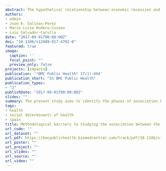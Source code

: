 ```yaml
---
abstract: The hypothetical relationship between economic recession and the increase in suicides in Spain is subject to various arguments. In addition to the inherent complexity of capturing and explaining the underlining mechanisms that could describe this causal link, different points of contention have been be identified. The period of this association and its possible starting points, the socioeconomic determinants that may explain the variationin suicide rate, and the data sources available are the main focus of controversy. The present study aims to identify the phases of association between different periods of economic recession and suicide rates, and compare the effect of different social determinants of health that have been mentioned in previous studies.
authors:
- admin
- Jose A. Salinas-Perez
- Maria Luisa Rodero-Cosano
- Luis Salvador-Carulla
date: "2017-09-01T00:00:00Z"
doi: "10.1186/s12889-017-4702-0"
featured: true
image:
  caption: ''
  focal_point: ""
  preview_only: false
projects: [impacta]
publication: '*BMC Public Health* 17(1):694'
publication_short: "In BMC Public Health"
publication_types:
- "2"
publishDate: "2017-09-01T00:00:00Z"
slides: ""
summary: The present study aims to identify the phases of association between different periods of economic recession and suicide rates, and compare the effect of different social determinants of health that have been mentioned in previous studies.
tags:
- health
- social determinants of health
- spain
title: Methodological barriers to studying the association between the economic crisis and suicide in Spain
url_code: ""
url_dataset: ""
url_pdf: https://bmcpublichealth.biomedcentral.com/track/pdf/10.1186/s12889-017-4702-0
url_poster: ""
url_project: ""
url_slides: ""
url_source: ""
url_video: ""
---
```

